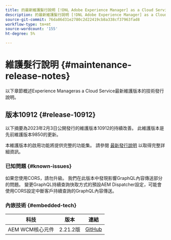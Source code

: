 ```yaml
---
title: 的最新維護髮行說明 [!DNL Adobe Experience Manager] as a Cloud Service。
description: 的最新維護髮行說明 [!DNL Adobe Experience Manager] as a Cloud Service。
source-git-commit: 76da86d31e2780c2d22419cb8a338cf37963fad8
workflow-type: tm+mt
source-wordcount: '155'
ht-degree: 5%

---
```



# 維護髮行說明 {#maintenance-release-notes}

以下章節概述Experience Manageras a Cloud Service最新維護版本的技術發行說明。

## 版本10912 {#release-10912}

以下摘要為2023年2月3日公開發行的維護版本10912的持續改善。 此維護版本是先前維護版本9850的更新。

本維護版本的啟用功能將提供完整的功能集。 請參閱 [最新發行說明](/help/release-notes/release-notes-cloud/release-notes-current.md) 以取得完整詳細資訊。

### 已知問題 {#known-issues}

如果您使用CORS，請勿升級。 我們在此版本中發現影響GraphQL內容傳送部分的問題。 變更GraphQL持續查詢快取方式的預設AEM Dispatcher設定，可能會使用CORS設定中斷客戶持續查詢的GraphQL內容傳送。

### 內嵌技術 {#embedded-tech}

| 科技 | 版本 | 連結 |
|---|---|---|
| AEM WCM核心元件 | 2.21.2版 | [GitHub](https://github.com/adobe/aem-core-wcm-components) |
